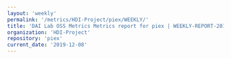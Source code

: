 ```yaml
---
layout: 'weekly'
permalink: '/metrics/HDI-Project/piex/WEEKLY/'
title: 'DAI Lab OSS Metrics Metrics report for piex | WEEKLY-REPORT-2019-12-08'
organization: 'HDI-Project'
repository: 'piex'
current_date: '2019-12-08'
---
```

